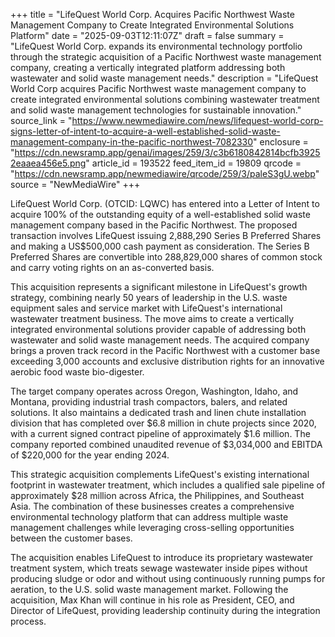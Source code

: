+++
title = "LifeQuest World Corp. Acquires Pacific Northwest Waste Management Company to Create Integrated Environmental Solutions Platform"
date = "2025-09-03T12:11:07Z"
draft = false
summary = "LifeQuest World Corp. expands its environmental technology portfolio through the strategic acquisition of a Pacific Northwest waste management company, creating a vertically integrated platform addressing both wastewater and solid waste management needs."
description = "LifeQuest World Corp acquires Pacific Northwest waste management company to create integrated environmental solutions combining wastewater treatment and solid waste management technologies for sustainable innovation."
source_link = "https://www.newmediawire.com/news/lifequest-world-corp-signs-letter-of-intent-to-acquire-a-well-established-solid-waste-management-company-in-the-pacific-northwest-7082330"
enclosure = "https://cdn.newsramp.app/genai/images/259/3/c3b6180842814bcfb39252eaaea456e5.png"
article_id = 193522
feed_item_id = 19809
qrcode = "https://cdn.newsramp.app/newmediawire/qrcode/259/3/paleS3gU.webp"
source = "NewMediaWire"
+++

<p>LifeQuest World Corp. (OTCID: LQWC) has entered into a Letter of Intent to acquire 100% of the outstanding equity of a well-established solid waste management company based in the Pacific Northwest. The proposed transaction involves LifeQuest issuing 2,888,290 Series B Preferred Shares and making a US$500,000 cash payment as consideration. The Series B Preferred Shares are convertible into 288,829,000 shares of common stock and carry voting rights on an as-converted basis.</p><p>This acquisition represents a significant milestone in LifeQuest's growth strategy, combining nearly 50 years of leadership in the U.S. waste equipment sales and service market with LifeQuest's international wastewater treatment business. The move aims to create a vertically integrated environmental solutions provider capable of addressing both wastewater and solid waste management needs. The acquired company brings a proven track record in the Pacific Northwest with a customer base exceeding 3,000 accounts and exclusive distribution rights for an innovative aerobic food waste bio-digester.</p><p>The target company operates across Oregon, Washington, Idaho, and Montana, providing industrial trash compactors, balers, and related solutions. It also maintains a dedicated trash and linen chute installation division that has completed over $6.8 million in chute projects since 2020, with a current signed contract pipeline of approximately $1.6 million. The company reported combined unaudited revenue of $3,034,000 and EBITDA of $220,000 for the year ending 2024.</p><p>This strategic acquisition complements LifeQuest's existing international footprint in wastewater treatment, which includes a qualified sale pipeline of approximately $28 million across Africa, the Philippines, and Southeast Asia. The combination of these businesses creates a comprehensive environmental technology platform that can address multiple waste management challenges while leveraging cross-selling opportunities between the customer bases.</p><p>The acquisition enables LifeQuest to introduce its proprietary wastewater treatment system, which treats sewage wastewater inside pipes without producing sludge or odor and without using continuously running pumps for aeration, to the U.S. solid waste management market. Following the acquisition, Max Khan will continue in his role as President, CEO, and Director of LifeQuest, providing leadership continuity during the integration process.</p>